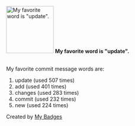 <img src="https://my-badges.github.io/my-badges/favorite-word.png" alt="My favorite word is &quot;update&quot;." title="My favorite word is &quot;update&quot;." width="128">
<strong>My favorite word is &quot;update&quot;.</strong>
<br><br>

My favorite commit message words are:

1. update (used 507 times)
2. add (used 401 times)
3. changes (used 283 times)
4. commit (used 232 times)
5. new (used 224 times)


Created by <a href="https://github.com/my-badges/my-badges">My Badges</a>